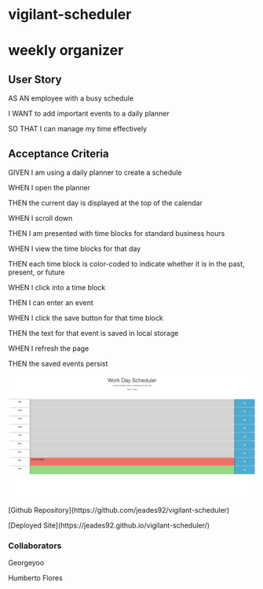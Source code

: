 # vigilant-scheduler

<h1>weekly organizer</h1>

<h2>User Story</h2>

<p>AS AN employee with a busy schedule</p>
<p>I WANT to add important events to a daily planner</p>
<p>SO THAT I can manage my time effectively</p>

<h2>Acceptance Criteria</h2>

<p>GIVEN I am using a daily planner to create a schedule</p>
<p>WHEN I open the planner</p>
<p>THEN the current day is displayed at the top of the calendar</p>
<p>WHEN I scroll down</p>
<p>THEN I am presented with time blocks for standard business hours</p>
<p>WHEN I view the time blocks for that day</p>
<p>THEN each time block is color-coded to indicate whether it is in the past, present, or future</p>
<p>WHEN I click into a time block</p>
<p>THEN I can enter an event</p>
<p>WHEN I click the save button for that time block</p>
<p>THEN the text for that event is saved in local storage</p>
<p>WHEN I refresh the page</p>
<p>THEN the saved events persist</p>

![screenshot](./assets/Screenshot%202023-03-21%20at%204.49.44%20PM.png)

<p>[Github Repository](https://github.com/jeades92/vigilant-scheduler)</p>
<p>[Deployed Site](https://jeades92.github.io/vigilant-scheduler/)</p>

<h3>Collaborators</h3>
<p>Georgeyoo</p>
<p>Humberto Flores</p>